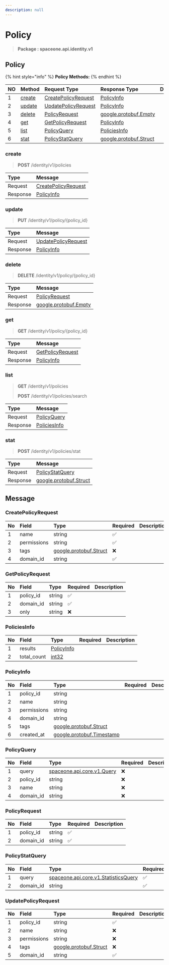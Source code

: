 ```yaml
---
description: null
---
```


# Policy

> **Package : spaceone.api.identity.v1**

## Policy

{% hint style="info" %}
**Policy Methods:**
{% endhint %}

| NO | Method | Request Type | Response Type | Description |
| :--- | :--- | :--- | :--- | :--- |
| 1 | [create](policy.md#create) | [CreatePolicyRequest](policy.md#createpolicyrequest) | [PolicyInfo](policy.md#policyinfo) |  |
| 2 | [update](policy.md#update) | [UpdatePolicyRequest](policy.md#updatepolicyrequest) | [PolicyInfo](policy.md#policyinfo) |  |
| 3 | [delete](policy.md#delete) | [PolicyRequest](policy.md#policyrequest) | [google.protobuf.Empty](https://github.com/protocolbuffers/protobuf/blob/master/src/google/protobuf/empty.proto) |  |
| 4 | [get](policy.md#get) | [GetPolicyRequest](policy.md#getpolicyrequest) | [PolicyInfo](policy.md#policyinfo) |  |
| 5 | [list](policy.md#list) | [PolicyQuery](policy.md#policyquery) | [PoliciesInfo](policy.md#policiesinfo) |  |
| 6 | [stat](policy.md#stat) | [PolicyStatQuery](policy.md#policystatquery) | [google.protobuf.Struct](https://github.com/protocolbuffers/protobuf/blob/master/src/google/protobuf/struct.proto) |  |

### create

> **POST** /identity/v1/policies

| Type | Message |
| :--- | :--- |
| Request | [CreatePolicyRequest](policy.md#createpolicyrequest) |
| Response | [PolicyInfo](policy.md#policyinfo) |

### update

> **PUT** /identity/v1/policy/{policy\_id}

| Type | Message |
| :--- | :--- |
| Request | [UpdatePolicyRequest](policy.md#updatepolicyrequest) |
| Response | [PolicyInfo](policy.md#policyinfo) |

### delete

> **DELETE** /identity/v1/policy/{policy\_id}

| Type | Message |
| :--- | :--- |
| Request | [PolicyRequest](policy.md#policyrequest) |
| Response | [google.protobuf.Empty](https://github.com/protocolbuffers/protobuf/blob/master/src/google/protobuf/empty.proto) |

### get

> **GET** /identity/v1/policy/{policy\_id}

| Type | Message |
| :--- | :--- |
| Request | [GetPolicyRequest](policy.md#getpolicyrequest) |
| Response | [PolicyInfo](policy.md#policyinfo) |

### list

> **GET** /identity/v1/policies
>
> **POST** /identity/v1/policies/search

| Type | Message |
| :--- | :--- |
| Request | [PolicyQuery](policy.md#policyquery) |
| Response | [PoliciesInfo](policy.md#policiesinfo) |

### stat

> **POST** /identity/v1/policies/stat

| Type | Message |
| :--- | :--- |
| Request | [PolicyStatQuery](policy.md#policystatquery) |
| Response | [google.protobuf.Struct](https://github.com/protocolbuffers/protobuf/blob/master/src/google/protobuf/struct.proto) |

## Message

### CreatePolicyRequest

| No | Field | Type | Required | Description |
| :--- | :--- | :--- | :--- | :--- |
| 1 | name | string | ✅ |  |
| 2 | permissions | string | ✅ |  |
| 3 | tags | [google.protobuf.Struct](https://github.com/protocolbuffers/protobuf/blob/master/src/google/protobuf/struct.proto) | ❌ |  |
| 4 | domain\_id | string | ✅ |  |

### GetPolicyRequest

| No | Field | Type | Required | Description |
| :--- | :--- | :--- | :--- | :--- |
| 1 | policy\_id | string | ✅ |  |
| 2 | domain\_id | string | ✅ |  |
| 3 | only | string | ❌ |  |

### PoliciesInfo

| No | Field | Type | Required | Description |
| :--- | :--- | :--- | :--- | :--- |
| 1 | results | [PolicyInfo](policy.md#policyinfo) |  |  |
| 2 | total\_count | [int32](https://github.com/protocolbuffers/protobuf/blob/master/src/google/protobuf/type.proto) |  |  |

### PolicyInfo

| No | Field | Type | Required | Description |
| :--- | :--- | :--- | :--- | :--- |
| 1 | policy\_id | string |  |  |
| 2 | name | string |  |  |
| 3 | permissions | string |  |  |
| 4 | domain\_id | string |  |  |
| 5 | tags | [google.protobuf.Struct](https://github.com/protocolbuffers/protobuf/blob/master/src/google/protobuf/struct.proto) |  |  |
| 6 | created\_at | [google.protobuf.Timestamp](https://github.com/protocolbuffers/protobuf/blob/master/src/google/protobuf/timestamp.proto) |  |  |

### PolicyQuery

| No | Field | Type | Required | Description |
| :--- | :--- | :--- | :--- | :--- |
| 1 | query | [spaceone.api.core.v1.Query](https://spaceone-dev.gitbook.io/api-reference/common-v1/search-query) | ❌ |  |
| 2 | policy\_id | string | ❌ |  |
| 3 | name | string | ❌ |  |
| 4 | domain\_id | string | ❌ |  |

### PolicyRequest

| No | Field | Type | Required | Description |
| :--- | :--- | :--- | :--- | :--- |
| 1 | policy\_id | string | ✅ |  |
| 2 | domain\_id | string | ✅ |  |

### PolicyStatQuery

| No | Field | Type | Required | Description |
| :--- | :--- | :--- | :--- | :--- |
| 1 | query | [spaceone.api.core.v1.StatisticsQuery](https://spaceone-dev.gitbook.io/api-reference/common-v1/statistics-query) | ✅ |  |
| 2 | domain\_id | string | ✅ |  |

### UpdatePolicyRequest

| No | Field | Type | Required | Description |
| :--- | :--- | :--- | :--- | :--- |
| 1 | policy\_id | string | ✅ |  |
| 2 | name | string | ❌ |  |
| 3 | permissions | string | ❌ |  |
| 4 | tags | [google.protobuf.Struct](https://github.com/protocolbuffers/protobuf/blob/master/src/google/protobuf/struct.proto) | ❌ |  |
| 5 | domain\_id | string | ✅ |  |

